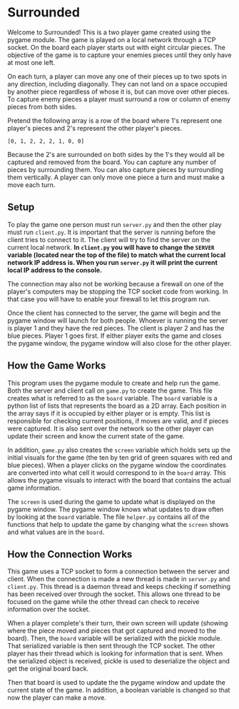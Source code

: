 # Surrounded

Welcome to Surrounded! This is a two player game created using the pygame module. The game is played on a local network through a TCP socket. On the board each player starts out with eight circular pieces. The objective of the game is to capture your enemies pieces until they only have at most one left. 

On each turn, a player can move any one of their pieces up to two spots in any direction, including diagonally. They can not land on a space occupied by another piece regardless of whose it is, but can move over other pieces. To capture enemy pieces a player must surround a row or column of enemy pieces from both sides. 

Pretend the following array is a row of the board where 1's represent one player's pieces and 2's represent the other player's pieces.

`[0, 1, 2, 2, 2, 1, 0, 0]`

Because the 2's are surrounded on both sides by the 1's they would all be captured and removed from the board. You can capture any number of pieces by surrounding them. You can also capture pieces by surrounding them vertically. A player can only move one piece a turn and must make a move each turn. 
## Setup

To play the game one person must run `server.py` and then the other play must run `client.py`. It is important that the server is running before the client tries to connect to it. The client will try to find the server on the current local network. **In `client.py` you will have to change the `SERVER` variable (located near the top of the file) to match what the current local network IP address is. When you run `server.py` it will print the current local IP address to the console.**

The connection may also not be working because a firewall on one of the player's computers may be stopping the TCP socket code from working. In that case you will have to enable your firewall to let this program run. 

Once the client has connected to the server, the game will begin and the pygame window will launch for both people. Whoever is running the server is player 1 and they have the red pieces. The client is player 2 and has the blue pieces. Player 1 goes first. If either player exits the game and closes the pygame window, the pygame window will also close for the other player.

## How the Game Works

This program uses the pygame module to create and help run the game. Both the server and client call on `game.py` to create the game. This file creates what is referred to as the `board` variable. The `board` variable is a python list of lists that represents the board as a 2D array. Each position in the array says if it is occupied by either player or is empty. This list is responsible for checking current positions, if moves are valid, and if pieces were captured. It is also sent over the network so the other player can update their screen and know the current state of the game.

In addition, `game.py` also creates the `screen` variable which holds sets up the initial visuals for the game (the ten by ten grid of green squares with red and blue pieces). When a player clicks on the pygame window the coordinates are converted into what cell it would correspond to in the `board` array. This allows the pygame visuals to interact with the board that contains the actual game information. 

The `screen` is used during the game to update what is displayed on the pygame window. The pygame window knows what updates to draw often by looking at the `board` variable. The file `helper.py` contains all of the functions that help to update the game by changing what the `screen` shows and what values are in the `board`. 

## How the Connection Works

This game uses a TCP socket to form a connection between the server and client. When the connection is made a new thread is made in `server.py` and `client.py`. This thread is a daemon thread and keeps checking if something has been received over through the socket. This allows one thread to be focused on the game while the other thread can check to receive information over the socket. 

When a player complete's their turn, their own screen will update (showing where the piece moved and pieces that got captured and moved to the board). Then, the `board` variable will be serialized with the pickle module. That serialized variable is then sent through the TCP socket. The other player has their thread which is looking for information that is sent. When the serialized object is received, pickle is used to deserialize the object and get the original board back. 

Then that board is used to update the the pygame window and update the current state of the game. In addition, a boolean variable is changed so that now the player can make a move.  